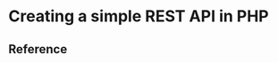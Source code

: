 # Creating a simple REST API in PHP

## Reference

[LeaseWeb labs - Creating a simple REST API in PHP]: https://www.leaseweb.com/labs/2015/10/creating-a-simple-rest-api-in-php/